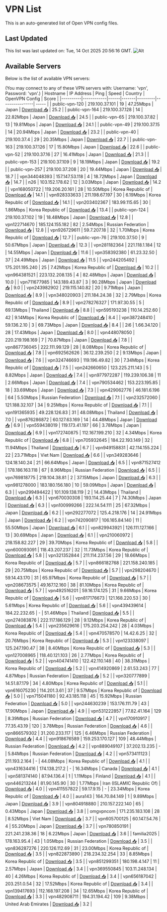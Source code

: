 # VPN List

This is an auto-generated list of Open VPN config files.

## Last Updated

This list was last updated on: Tue, 14 Oct 2025 20:56:16 GMT.
![Alt](https://repobeats.axiom.co/api/embed/186b98318ef1479477931607c1ad7d823f12451f.svg "Repobeats analytics image")

## Available Servers

Below is the list of available VPN servers:

(You may connect to any of these VPN servers with: Username: 'vpn', Password: 'vpn'.)
| Hostname | IP Address | Ping | Speed | Country | OpenVPN Config | Score |
|----------|------------|------|-------|---------|----------------| ----- |
| public-vpn-120 | 219.100.37.101 | 19 | 47.25Mbps | Japan | [Download 📥](./configs/server_0_JP.ovpn) | 25.2 |
| public-vpn-164 | 219.100.37.128 | 14 | 22.82Mbps | Japan | [Download 📥](./configs/server_1_JP.ovpn) | 24.5 |
| public-vpn-65 | 219.100.37.82 | 13 | 19.81Mbps | Japan | [Download 📥](./configs/server_2_JP.ovpn) | 24.1 |
| public-vpn-49 | 219.100.37.15 | 14 | 20.94Mbps | Japan | [Download 📥](./configs/server_3_JP.ovpn) | 23.2 |
| public-vpn-40 | 219.100.37.4 | 29 | 20.35Mbps | Japan | [Download 📥](./configs/server_4_JP.ovpn) | 22.7 |
| public-vpn-163 | 219.100.37.126 | 17 | 15.80Mbps | Japan | [Download 📥](./configs/server_5_JP.ovpn) | 22.6 |
| public-vpn-52 | 219.100.37.16 | 27 | 16.41Mbps | Japan | [Download 📥](./configs/server_6_JP.ovpn) | 21.3 |
| public-vpn-153 | 219.100.37.109 | 9 | 18.19Mbps | Japan | [Download 📥](./configs/server_7_JP.ovpn) | 19.2 |
| public-vpn-257 | 219.100.37.208 | 20 | 19.44Mbps | Japan | [Download 📥](./configs/server_8_JP.ovpn) | 18.7 |
| vpn344048393 | 157.147.53.118 | 4 | 18.72Mbps | Japan | [Download 📥](./configs/server_9_JP.ovpn) | 14.7 |
| n26 | 103.152.178.62 | 12 | 3.03Mbps | Japan | [Download 📥](./configs/server_10_JP.ovpn) | 14.2 |
| vpn168050722 | 119.206.20.161 | 28 | 10.50Mbps | Korea Republic of | [Download 📥](./configs/server_11_KR.ovpn) | 14.1 |
| vpn928333633 | 211.198.67.197 | 30 | 6.19Mbps | Korea Republic of | [Download 📥](./configs/server_12_KR.ovpn) | 14.1 |
| vpn203402367 | 183.99.115.65 | 30 | 1.86Mbps | Korea Republic of | [Download 📥](./configs/server_13_KR.ovpn) | 13.4 |
| public-vpn-124 | 219.100.37.102 | 19 | 18.48Mbps | Japan | [Download 📥](./configs/server_14_JP.ovpn) | 12.8 |
| vpn122714670 | 185.124.155.182 | 82 | 2.54Mbps | Russian Federation | [Download 📥](./configs/server_15_RU.ovpn) | 12.8 |
| vpn926729611 | 59.7.207.18 | 32 | 1.70Mbps | Korea Republic of | [Download 📥](./configs/server_16_KR.ovpn) | 12.7 |
| public-vpn-76 | 219.100.37.50 | 9 | 50.67Mbps | Japan | [Download 📥](./configs/server_17_JP.ovpn) | 12.3 |
| vpn281182364 | 221.118.1.184 | 12 | 14.55Mbps | Japan | [Download 📥](./configs/server_18_JP.ovpn) | 11.6 |
| vpn358392380 | 61.23.32.50 | 37 | 24.49Mbps | Japan | [Download 📥](./configs/server_19_JP.ovpn) | 11.5 |
| vpn244205492 | 175.201.195.240 | 25 | 7.42Mbps | Korea Republic of | [Download 📥](./configs/server_20_KR.ovpn) | 10.2 |
| vpn964381521 | 223.132.208.135 | 4 | 82.48Mbps | Japan | [Download 📥](./configs/server_21_JP.ovpn) | 10.0 |
| vpn711677985 | 143.189.43.87 | 3 | 90.28Mbps | Japan | [Download 📥](./configs/server_22_JP.ovpn) | 9.0 |
| vpn243982902 | 219.115.140.82 | 20 | 9.71Mbps | Japan | [Download 📥](./configs/server_23_JP.ovpn) | 8.9 |
| vpn348020903 | 211.184.24.38 | 32 | 2.79Mbps | Korea Republic of | [Download 📥](./configs/server_24_KR.ovpn) | 8.9 |
| vpn278276327 | 171.97.30.55 | 5 | 69.13Mbps | Thailand | [Download 📥](./configs/server_25_TH.ovpn) | 8.8 |
| vpn595193238 | 110.14.252.60 | 42 | 9.14Mbps | Korea Republic of | [Download 📥](./configs/server_26_KR.ovpn) | 8.4 |
| vpn387248410 | 59.136.2.10 | 3 | 69.73Mbps | Japan | [Download 📥](./configs/server_27_JP.ovpn) | 8.4 |
| 2i6 | 1.66.34.120 | 28 | 17.43Mbps | Japan | [Download 📥](./configs/server_28_JP.ovpn) | 8.0 |
| vpn448078050 | 220.219.198.169 | 7 | 70.87Mbps | Japan | [Download 📥](./configs/server_29_JP.ovpn) | 7.8 |
| vpn867736045 | 222.111.99.129 | 28 | 8.08Mbps | Korea Republic of | [Download 📥](./configs/server_30_KR.ovpn) | 7.8 |
| vpn692562626 | 36.12.239.250 | 2 | 9.13Mbps | Japan | [Download 📥](./configs/server_31_JP.ovpn) | 7.6 |
| vpn324746693 | 119.196.49.82 | 30 | 7.34Mbps | Korea Republic of | [Download 📥](./configs/server_32_KR.ovpn) | 7.5 |
| vpn242660650 | 123.225.211.143 | 5 | 8.82Mbps | Japan | [Download 📥](./configs/server_33_JP.ovpn) | 7.4 |
| vpn977972287 | 119.239.106.38 | 11 | 2.66Mbps | Japan | [Download 📥](./configs/server_34_JP.ovpn) | 7.4 |
| vpn790534462 | 153.223.195.85 | 18 | 33.69Mbps | Japan | [Download 📥](./configs/server_35_JP.ovpn) | 7.3 |
| vpn429062776 | 46.181.6.196 | 64 | 5.50Mbps | Russian Federation | [Download 📥](./configs/server_36_RU.ovpn) | 7.1 |
| vpn232572060 | 121.188.32.107 | 34 | 9.25Mbps | Korea Republic of | [Download 📥](./configs/server_37_KR.ovpn) | 7.1 |
| vpn191365935 | 49.228.126.83 | 31 | 48.08Mbps | Thailand | [Download 📥](./configs/server_38_TH.ovpn) | 7.0 |
| vpn876286872 | 60.127.63.169 | 14 | 44.48Mbps | Japan | [Download 📥](./configs/server_39_JP.ovpn) | 6.9 |
| vpn559438019 | 119.173.41.197 | 66 | 3.78Mbps | Japan | [Download 📥](./configs/server_40_JP.ovpn) | 6.9 |
| vpn172740875 | 112.167.199.210 | 32 | 4.34Mbps | Korea Republic of | [Download 📥](./configs/server_41_KR.ovpn) | 6.8 |
| vpn705932645 | 184.22.193.149 | 32 | 11.94Mbps | Thailand | [Download 📥](./configs/server_42_TH.ovpn) | 6.7 |
| vpn949158831 | 42.114.155.224 | 22 | 23.71Mbps | Viet Nam | [Download 📥](./configs/server_43_VN.ovpn) | 6.6 |
| vpn349283646 | 124.18.140.24 | 21 | 66.64Mbps | Japan | [Download 📥](./configs/server_44_JP.ovpn) | 6.5 |
| vpn871527412 | 178.186.163.118 | 67 | 8.96Mbps | Russian Federation | [Download 📥](./configs/server_45_RU.ovpn) | 6.5 |
| vpn769818775 | 219.104.38.81 | 2 | 37.15Mbps | Japan | [Download 📥](./configs/server_46_JP.ovpn) | 6.3 |
| vpn981278000 | 183.180.156.180 | 10 | 59.09Mbps | Japan | [Download 📥](./configs/server_47_JP.ovpn) | 6.3 |
| vpn299494422 | 101.109.138.119 | 2 | 14.43Mbps | Thailand | [Download 📥](./configs/server_48_TH.ovpn) | 6.3 |
| vpn670030308 | 193.114.25.44 | 7 | 74.30Mbps | Japan | [Download 📥](./configs/server_49_JP.ovpn) | 6.3 |
| vpn100999266 | 222.14.54.111 | 25 | 67.32Mbps | Japan | [Download 📥](./configs/server_50_JP.ovpn) | 6.2 |
| vpn292277072 | 125.4.218.176 | 14 | 24.91Mbps | Japan | [Download 📥](./configs/server_51_JP.ovpn) | 6.2 |
| vpn742090817 | 106.165.84.140 | 11 | 55.50Mbps | Japan | [Download 📥](./configs/server_52_JP.ovpn) | 6.1 |
| vpn829943921 | 126.111.127.166 | 13 | 30.69Mbps | Japan | [Download 📥](./configs/server_53_JP.ovpn) | 6.1 |
| vpn210060972 | 218.158.82.227 | 29 | 39.70Mbps | Korea Republic of | [Download 📥](./configs/server_54_KR.ovpn) | 5.8 |
| vpn600093091 | 118.43.207.237 | 32 | 11.73Mbps | Korea Republic of | [Download 📥](./configs/server_55_KR.ovpn) | 5.8 |
| vpn321352844 | 211.114.237.56 | 29 | 18.66Mbps | Korea Republic of | [Download 📥](./configs/server_56_KR.ovpn) | 5.7 |
| vpn866182768 | 221.158.240.185 | 29 | 20.75Mbps | Korea Republic of | [Download 📥](./configs/server_57_KR.ovpn) | 5.7 |
| vpn298204670 | 59.14.43.170 | 31 | 65.97Mbps | Korea Republic of | [Download 📥](./configs/server_58_KR.ovpn) | 5.7 |
| vpn208673575 | 49.167.12.160 | 38 | 81.10Mbps | Korea Republic of | [Download 📥](./configs/server_59_KR.ovpn) | 5.7 |
| vpn492516201 | 59.16.174.125 | 31 | 9.66Mbps | Korea Republic of | [Download 📥](./configs/server_60_KR.ovpn) | 5.6 |
| vpn817176673 | 121.168.220.53 | 30 | 5.61Mbps | Korea Republic of | [Download 📥](./configs/server_61_KR.ovpn) | 5.6 |
| vpn439439614 | 184.22.232.65 | - | 51.46Mbps | Thailand | [Download 📥](./configs/server_62_TH.ovpn) | 5.5 |
| vpn274083876 | 222.117.186.129 | 28 | 9.12Mbps | Korea Republic of | [Download 📥](./configs/server_63_KR.ovpn) | 5.4 |
| vpn235629616 | 175.203.254.242 | 28 | 4.03Mbps | Korea Republic of | [Download 📥](./configs/server_64_KR.ovpn) | 5.4 |
| vpn470578570 | 14.42.6.25 | 32 | 20.76Mbps | Korea Republic of | [Download 📥](./configs/server_65_KR.ovpn) | 5.3 |
| vpn123338097 | 125.247.190.47 | 38 | 8.40Mbps | Korea Republic of | [Download 📥](./configs/server_66_KR.ovpn) | 5.3 |
| vpn127008965 | 118.40.121.103 | 26 | 2.77Mbps | Korea Republic of | [Download 📥](./configs/server_67_KR.ovpn) | 5.2 |
| vpn404741410 | 122.42.110.148 | 40 | 38.31Mbps | Korea Republic of | [Download 📥](./configs/server_68_KR.ovpn) | 5.2 |
| vpn414920869 | 2.61.53.243 | 77 | 4.87Mbps | Russian Federation | [Download 📥](./configs/server_69_RU.ovpn) | 5.2 |
| vpn320777899 | 14.51.87.179 | 34 | 4.80Mbps | Korea Republic of | [Download 📥](./configs/server_70_KR.ovpn) | 5.1 |
| vpn616075230 | 114.201.3.61 | 37 | 9.57Mbps | Korea Republic of | [Download 📥](./configs/server_71_KR.ovpn) | 5.0 |
| vpn715041180 | 92.43.185.118 | 45 | 15.92Mbps | Russian Federation | [Download 📥](./configs/server_72_RU.ovpn) | 5.0 |
| vpn244630239 | 153.176.111.79 | 43 | 17.90Mbps | Japan | [Download 📥](./configs/server_73_JP.ovpn) | 4.9 |
| vpn531222857 | 77.82.41.164 | 129 | 8.39Mbps | Russian Federation | [Download 📥](./configs/server_74_RU.ovpn) | 4.7 |
| vpn170910917 | 77.35.43.19 | 120 | 3.78Mbps | Russian Federation | [Download 📥](./configs/server_75_RU.ovpn) | 4.6 |
| vpn866579302 | 31.200.233.117 | 125 | 6.46Mbps | Russian Federation | [Download 📥](./configs/server_76_RU.ovpn) | 4.4 |
| vpn918676589 | 159.253.170.127 | 109 | 48.44Mbps | Russian Federation | [Download 📥](./configs/server_77_RU.ovpn) | 4.2 |
| vpn889049107 | 37.202.13.235 | - | 5.84Mbps | Russian Federation | [Download 📥](./configs/server_78_RU.ovpn) | 4.2 |
| vpn573411123 | 211.193.2.164 | - | 44.08Mbps | Korea Republic of | [Download 📥](./configs/server_79_KR.ovpn) | 4.1 |
| vpn431634416 | 174.138.217.2 | - | 16.34Mbps | Canada | [Download 📥](./configs/server_80_CA.ovpn) | 4.1 |
| vpn581374140 | 87.94.136.4 | 1 | 1.11Mbps | Finland | [Download 📥](./configs/server_81_FI.ovpn) | 4.1 |
| vpn446213244 | 81.90.145.90 | 30 | 1.77Mbps | Iran (ISLAMIC Republic Of) | [Download 📥](./configs/server_82_IR.ovpn) | 4.0 |
| vpn411557822 | 59.17.9.15 | - | 23.34Mbps | Korea Republic of | [Download 📥](./configs/server_83_KR.ovpn) | 4.0 |
| aura143 | 164.70.84.149 | 1 | 9.89Mbps | Japan | [Download 📥](./configs/server_84_JP.ovpn) | 3.9 |
| vpn804918880 | 210.157.222.140 | 65 | 0.43Mbps | Japan | [Download 📥](./configs/server_85_JP.ovpn) | 3.8 |
| omgvpncom | 171.235.183.108 | 28 | 8.52Mbps | Viet Nam | [Download 📥](./configs/server_86_VN.ovpn) | 3.7 |
| vpn605700125 | 60.147.54.76 | 4 | 55.20Mbps | Japan | [Download 📥](./configs/server_87_JP.ovpn) | 3.7 |
| vpn780850191 | 221.241.238.36 | 18 | 6.22Mbps | Japan | [Download 📥](./configs/server_88_JP.ovpn) | 3.6 |
| familia2025 | 178.163.95.4 | 43 | 1.05Mbps | Russian Federation | [Download 📥](./configs/server_89_RU.ovpn) | 3.5 |
| vpn836287276 | 220.126.112.69 | 31 | 23.00Mbps | Korea Republic of | [Download 📥](./configs/server_90_KR.ovpn) | 3.5 |
| vpn822873890 | 218.234.32.254 | 33 | 8.85Mbps | Korea Republic of | [Download 📥](./configs/server_91_KR.ovpn) | 3.5 |
| vpn851299351 | 180.198.4.147 | 11 | 2.57Mbps | Japan | [Download 📥](./configs/server_92_JP.ovpn) | 3.4 |
| vpn369550845 | 103.11.248.134 | 40 | 4.26Mbps | Korea Republic of | [Download 📥](./configs/server_93_KR.ovpn) | 3.4 |
| vpn656187042 | 203.251.0.54 | 32 | 17.52Mbps | Korea Republic of | [Download 📥](./configs/server_94_KR.ovpn) | 3.4 |
| vpn139417693 | 112.168.197.208 | 34 | 12.65Mbps | Korea Republic of | [Download 📥](./configs/server_95_KR.ovpn) | 3.3 |
| vpn482908711 | 194.31.194.42 | 109 | 9.38Mbps | United Arab Emirates | [Download 📥](./configs/server_96_AE.ovpn) | 3.2 |
